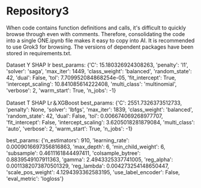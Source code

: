 # Repository3

When code contains function definitions and calls, it's difficult to quickly browse through even with comments. Therefore, consolidating the code into a single ONE.ipynb file makes it easy to copy into AI. It is recommended to use Grok3 for browsing.
The versions of dependent packages have been stored in requirements.txt.

Dataset Y SHAP lr 
best_params: {'C': 15.180326924308263, 'penalty': 'l1', 'solver': 'saga', 'max_iter': 1449, 'class_weight': 'balanced', 'random_state': 42, 'dual': False, 'tol': 7.709952084868254e-05, 'fit_intercept': True, 'intercept_scaling': 10.841085614222408, 'multi_class': 'multinomial', 'verbose': 2, 'warm_start': True, 'n_jobs': -1}

Dataset T SHAP Lr＆XGBoost
best_params: {'C': 2551.7326373512733, 'penalty': None, 'solver': 'lbfgs', 'max_iter': 1839, 'class_weight': 'balanced', 'random_state': 42, 'dual': False, 'tol': 0.006674069268977707, 'fit_intercept': False, 'intercept_scaling': 3.6205018281879084, 'multi_class': 'auto', 'verbose': 2, 'warm_start': True, 'n_jobs': -1}

best_params: {'n_estimators': 910, 'learning_rate': 0.0009016697356816863, 'max_depth': 6, 'min_child_weight': 6, 'subsample': 0.4611161844497411, 'colsample_bytree': 0.8839549107911363, 'gamma': 2.4943325337741005, 'reg_alpha': 0.0011382073870501329, 'reg_lambda': 0.004273254148650447, 'scale_pos_weight': 4.1294393362583195, 'use_label_encoder': False, 'eval_metric': 'logloss'}
